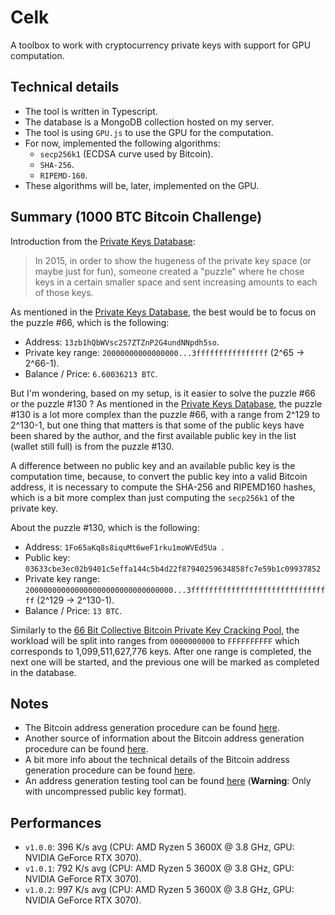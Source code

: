 # Celk
A toolbox to work with cryptocurrency private keys with support for GPU computation.

Technical details
-----------------
- The tool is written in Typescript.
- The database is a MongoDB collection hosted on my server.
- The tool is using `GPU.js` to use the GPU for the computation.
- For now, implemented the following algorithms:
    - `secp256k1` (ECDSA curve used by Bitcoin).
    - `SHA-256`.
    - `RIPEMD-160`.
- These algorithms will be, later, implemented on the GPU.

Summary (1000 BTC Bitcoin Challenge)
------------------------------------
Introduction from the [Private Keys Database](https://privatekeys.pw/puzzles/bitcoin-puzzle-tx):
> In 2015, in order to show the hugeness of the private key space (or maybe just for fun), someone created a "puzzle" where he chose keys in a certain smaller space and sent increasing amounts to each of those keys.

As mentioned in the [Private Keys Database](https://privatekeys.pw/puzzles/bitcoin-puzzle-tx), the best would be to focus
on the puzzle #66, which is the following:
- Address: `13zb1hQbWVsc2S7ZTZnP2G4undNNpdh5so`.
- Private key range: `20000000000000000...3ffffffffffffffff` (2^65 -> 2^66-1).
- Balance / Price: `6.60036213 BTC`.

But I'm wondering, based on my setup, is it easier to solve the puzzle #66 or the puzzle #130 ?
As mentioned in the [Private Keys Database](https://privatekeys.pw/puzzles/bitcoin-puzzle-tx), the puzzle #130 is a lot more
complex than the puzzle #66, with a range from 2^129 to 2^130-1, but one thing that matters is that some of the public keys
have been shared by the author, and the first available public key in the list (wallet still full) is from the puzzle #130.

A difference between no public key and an available public key is the computation time, because, to convert the public key
into a valid Bitcoin address, it is necessary to compute the SHA-256 and RIPEMD160 hashes, which is a bit more complex than
just computing the `secp256k1` of the private key.

About the puzzle #130, which is the following:
- Address: `1Fo65aKq8s8iquMt6weF1rku1moWVEd5Ua `.
- Public key: `03633cbe3ec02b9401c5effa144c5b4d22f87940259634858fc7e59b1c09937852`
- Private key range: `200000000000000000000000000000000...3ffffffffffffffffffffffffffffffff` (2^129 -> 2^130-1).
- Balance / Price: `13 BTC`.

Similarly to the [66 Bit Collective Bitcoin Private Key Cracking Pool](http://www.ttdsales.com/66bit/login.php),
the workload will be split into ranges from `0000000000` to `FFFFFFFFFF` which corresponds to 1,099,511,627,776 keys.
After one range is completed, the next one will be started, and the previous one will be marked as completed in the database.

Notes
-----
- The Bitcoin address generation procedure can be found [here](https://www.crypto-lyon.fr/how-to-get-an-address-from-a-private-key-on-bitcoin.html).
- Another source of information about the Bitcoin address generation procedure can be found [here](https://www.oreilly.com/library/view/mastering-bitcoin-2nd/9781491954379/ch04.html).
- A bit more info about the technical details of the Bitcoin address generation procedure can be found [here](https://en.bitcoin.it/wiki/Technical_background_of_version_1_Bitcoin_addresses).
- An address generation testing tool can be found [here](https://gobittest.appspot.com/Address) (**Warning**: Only with uncompressed public key format).

Performances
------------
- `v1.0.0`: 396 K/s avg (CPU: AMD Ryzen 5 3600X @ 3.8 GHz, GPU: NVIDIA GeForce RTX 3070).
- `v1.0.1`: 792 K/s avg (CPU: AMD Ryzen 5 3600X @ 3.8 GHz, GPU: NVIDIA GeForce RTX 3070).
- `v1.0.2`: 997 K/s avg (CPU: AMD Ryzen 5 3600X @ 3.8 GHz, GPU: NVIDIA GeForce RTX 3070).